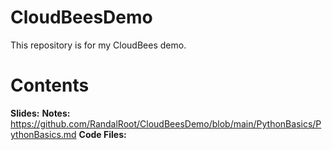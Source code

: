 # CloudBeesDemo
This repository is for my CloudBees demo.

# Contents

**Slides:** 
**Notes:** https://github.com/RandalRoot/CloudBeesDemo/blob/main/PythonBasics/PythonBasics.md
**Code Files:** 
